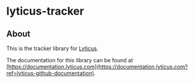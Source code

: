 # lyticus-tracker

## About

This is the tracker library for [Lyticus](https://lyticus.com?ref=lyticus-github-about).

The documentation for this library can be found at [https://documentation.lyticus.com](https://documentation.lyticus.com?ref=lyticus-github-documentation).